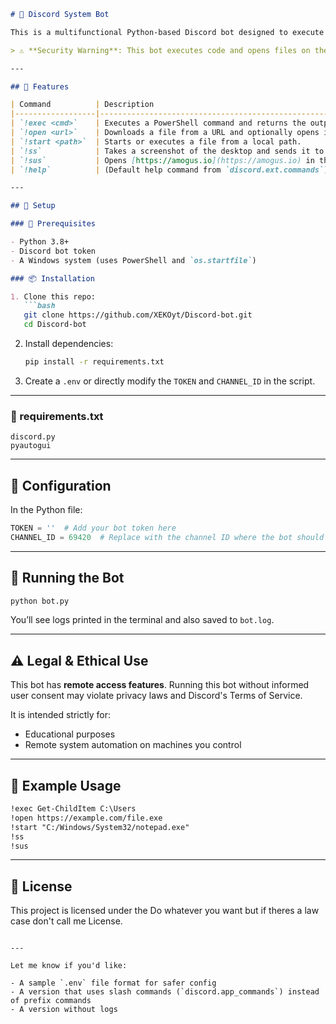 
````markdown
# 🤖 Discord System Bot

This is a multifunctional Python-based Discord bot designed to execute PowerShell commands, download and open files, take screenshots, start local programs, and open websites like [amogus.io](https://amogus.io) — all via Discord chat.

> ⚠️ **Security Warning**: This bot executes code and opens files on the machine it's running on. Use **only on systems you own or have permission to control**. Never run this on public or shared machines.

---

## 🧰 Features

| Command          | Description                                                                 |
|------------------|-----------------------------------------------------------------------------|
| `!exec <cmd>`    | Executes a PowerShell command and returns the output.                      |
| `!open <url>`    | Downloads a file from a URL and optionally opens it.                        |
| `!start <path>`  | Starts or executes a file from a local path.                                |
| `!ss`            | Takes a screenshot of the desktop and sends it to the channel.              |
| `!sus`           | Opens [https://amogus.io](https://amogus.io) in the default web browser.    |
| `!help`          | (Default help command from `discord.ext.commands`) Lists all commands.      |

---

## 🚀 Setup

### 🔧 Prerequisites

- Python 3.8+
- Discord bot token
- A Windows system (uses PowerShell and `os.startfile`)

### 📦 Installation

1. Clone this repo:
   ```bash
   git clone https://github.com/XEKOyt/Discord-bot.git
   cd Discord-bot
````

2. Install dependencies:

   ```bash
   pip install -r requirements.txt
   ```

3. Create a `.env` or directly modify the `TOKEN` and `CHANNEL_ID` in the script.

---

### 📄 requirements.txt

```
discord.py
pyautogui
```

---

## 🔐 Configuration

In the Python file:

```python
TOKEN = ''  # Add your bot token here
CHANNEL_ID = 69420  # Replace with the channel ID where the bot should send the startup message
```

---

## 🏁 Running the Bot

```bash
python bot.py
```

You’ll see logs printed in the terminal and also saved to `bot.log`.

---

## ⚠️ Legal & Ethical Use

This bot has **remote access features**. Running this bot without informed user consent may violate privacy laws and Discord's Terms of Service.

It is intended strictly for:

* Educational purposes
* Remote system automation on machines you control

---

## 🧪 Example Usage

```txt
!exec Get-ChildItem C:\Users
!open https://example.com/file.exe
!start "C:/Windows/System32/notepad.exe"
!ss
!sus
```

---

## 📜 License

This project is licensed under the Do whatever you want but if theres a law case don't call me License.

```

---

Let me know if you'd like:

- A sample `.env` file format for safer config
- A version that uses slash commands (`discord.app_commands`) instead of prefix commands
- A version without logs
```
